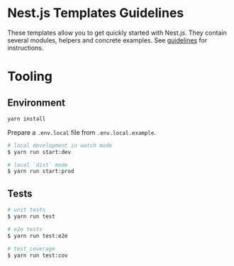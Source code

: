 [//]: # (Replace this section with the project intro.)

# Nest.js Templates Guidelines

These templates allow you to get quickly started with Nest.js. They
contain several modules, helpers and concrete examples. See [guidelines](./guidelines/README.md) for instructions.

[//]: # (End Intro)


# Tooling

## Environment

```bash
yarn install
```

Prepare a `.env.local` file from `.env.local.example`.

```bash
# local development in watch mode
$ yarn run start:dev

# local `dist` mode
$ yarn run start:prod
```

## Tests

```bash
# unit tests
$ yarn run test

# e2e tests
$ yarn run test:e2e

# test coverage
$ yarn run test:cov
```

